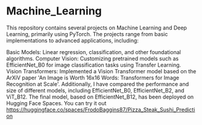 # Machine_Learning 
This repository contains several projects on Machine Learning and Deep Learning, primarily using PyTorch. The projects range from basic implementations to advanced applications, including:

Basic Models: Linear regression, classification, and other foundational algorithms.
Computer Vision: Customizing pretrained models such as EfficientNet_B0 for image classification tasks using Transfer Learning.
Vision Transformers: Implemented a Vision Transformer model based on the ArXiV paper 'An Image is Worth 16x16 Words: Transformers for Image Recognition at Scale'.
Additionally, I have compared the performance and size of different models, including EfficientNet_B0, EfficientNet_B2, and ViT_B12. The final model, based on EfficientNet_B12, has been deployed on Hugging Face Spaces. You can try it out https://huggingface.co/spaces/FrodoBaggins87/Pizza_Steak_Sushi_Prediction
